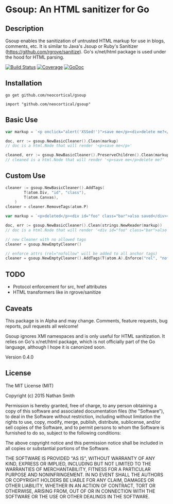 # Gsoup: An HTML sanitizer for Go

## Description

Gsoup enables the sanitization of untrusted HTML markup for use in blogs, comments, etc. It is similar to Java's Jsoup or Ruby's Sanitizer (https://github.com/rgrove/sanitize). Go's x/net/html package is used under the hood for HTML parsing.

[![Build Status](https://travis-ci.org/neocortical/gsoup.svg?branch=master)](https://travis-ci.org/neocortical/gsoup) [![Coverage](http://gocover.io/_badge/github.com/neocortical/gsoup)](http://gocover.io/github.com/neocortical/gsoup) [![GoDoc](https://godoc.org/github.com/neocortical/gsoup?status.svg)](https://godoc.org/github.com/neocortical/gsoup)

## Installation

`go get github.com/neocortical/gsoup`

`import "github.com/neocortical/gsoup"`

## Basic Use

```go
var markup = `<p onclick="alert('XSSed!')">save me</p><div>delete me?</div>`

doc, err := gsoup.NewBasicCleaner().Clean(markup)
// doc is a html.Node that will render '<p>save me</p>'

cleaned, err := gsoup.NewBasicCleaner().PreserveChildren().Clean(markup)
// cleaned is a html.Node that will render '<p>save me</p>delete me?'

```
## Custom Use

```go
cleaner := gsoup.NewBasicCleaner().AddTags(
		T(atom.Div, "id", "class"),
		T(atom.Canvas),
	)
cleaner = cleaner.RemoveTags(atom.P)

var markup = `<p>deleted</p><div id="foo" class="bar">also saved</div><canvas></canvas>`

doc, err := gsoup.NewBasicCleaner().Clean(strings.NewReader(markup))
// doc is a html.Node that will render '<div id="foo" class="bar">also saved</div><canvas></canvas>'

// new Cleaner with no allowed tags
cleaner = gsoup.NewEmptyCleaner()

// enforce attrs (rel="nofollow" will be added to all anchor tags)
cleaner = gsoup.NewEmptyCleaner().AddTags(T(atom.A).Enforce("rel", "nofollow"))
```

## TODO

* Protocol enforcement for src, href attributes
* HTML transformers like in rgrove/sanitize

## Caveats

This package is in Alpha and may change. Comments, feature requests, bug reports, pull requests all welcome!

Gsoup ignores XMl namespaces and is only useful for HTML sanitization. It relies on Go's x/net/html package, which is not officially part of the Go language, although I hope it is canonized soon.

Version 0.4.0

## License

The MIT License (MIT)

Copyright (c) 2015 Nathan Smith

Permission is hereby granted, free of charge, to any person obtaining a copy
of this software and associated documentation files (the "Software"), to deal
in the Software without restriction, including without limitation the rights
to use, copy, modify, merge, publish, distribute, sublicense, and/or sell
copies of the Software, and to permit persons to whom the Software is
furnished to do so, subject to the following conditions:

The above copyright notice and this permission notice shall be included in all
copies or substantial portions of the Software.

THE SOFTWARE IS PROVIDED "AS IS", WITHOUT WARRANTY OF ANY KIND, EXPRESS OR
IMPLIED, INCLUDING BUT NOT LIMITED TO THE WARRANTIES OF MERCHANTABILITY,
FITNESS FOR A PARTICULAR PURPOSE AND NONINFRINGEMENT. IN NO EVENT SHALL THE
AUTHORS OR COPYRIGHT HOLDERS BE LIABLE FOR ANY CLAIM, DAMAGES OR OTHER
LIABILITY, WHETHER IN AN ACTION OF CONTRACT, TORT OR OTHERWISE, ARISING FROM,
OUT OF OR IN CONNECTION WITH THE SOFTWARE OR THE USE OR OTHER DEALINGS IN THE
SOFTWARE.
